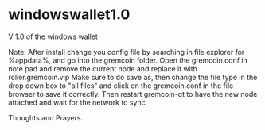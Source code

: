 # windowswallet1.0

V 1.0 of the windows wallet

Note: After install change you config file by searching in file explorer for %appdata%, and go into the gremcoin folder. Open the gremcoin.conf in note pad and remove the current node and replace it with roller.gremcoin.vip
Make sure to do save as, then change the file type in the drop down box to "all files" and click on the gremcoin.conf in the file browser to save it correctly. Then restart gremcoin-qt to have the new node attached and wait for the network to sync.

Thoughts and Prayers.
